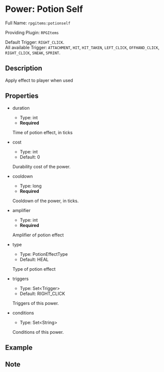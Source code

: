 # Power: Potion Self

<!-- This file is generated ingame by `/rpgitem gen-wiki`. -->
<!-- Please only edit between "beginCustomXXXX" and "endCustomXXXX".  -->
<!-- If you want to edit description of this power or property, -->
<!-- please edit corresponding section in "resources/lang/en_US.yml" -->

Full Name: `rpgitems:potionself`

Providing Plugin: `RPGItems`

Default Trigger: `RIGHT_CLICK`.  
All available Trigger: `ATTACHMENT`, `HIT`, `HIT_TAKEN`, `LEFT_CLICK`, `OFFHAND_CLICK`, `RIGHT_CLICK`, `SNEAK`, `SPRINT`.

<!-- beginCustomHeader -->
<!-- endCustomHeader -->

## Description

Apply effect to player when used
<!-- beginCustomDescription -->
<!-- endCustomDescription -->

## Properties

* duration

  * Type: int
  * **Required**

  Time of potion effect, in ticks

* cost

  * Type: int
  * Default: 0

  Durability cost of the power.

* cooldown

  * Type: long
  * **Required**

  Cooldown of the power, in ticks.

* amplifier

  * Type: int
  * **Required**

  Amplifier of potion effect

* type

  * Type: PotionEffectType
  * Default: HEAL

  Type of potion effect

* triggers

  * Type: Set&lt;Trigger&gt;
  * Default: RIGHT_CLICK

  Triggers of this power.

* conditions

  * Type: Set&lt;String&gt;

  Conditions of this power.

<!-- beginCustomProperties -->
<!-- endCustomProperties -->

## Example

<!-- beginCustomExample -->
<!-- endCustomExample -->

## Note

<!-- beginCustomNote -->
<!-- endCustomNote -->